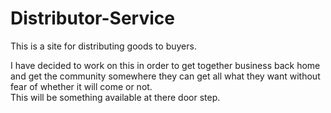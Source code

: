 # Distributor-Service
This is a site for distributing goods to buyers.<br>

I have decided to work on this in order to get together business back home and get the community somewhere they can get all what they want without fear of whether it will come or not.<br>
This will be something available at there door step.
